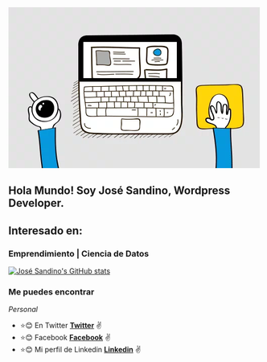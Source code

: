 
![](https://github.com/josesandino/josesandino/blob/master/webdevelopment.gif)

## Hola Mundo! Soy José Sandino, Wordpress Developer.
## Interesado en: 
### Emprendimiento | Ciencia de Datos

[![José Sandino's GitHub stats](https://github-readme-stats.vercel.app/api?username=josesandino)](https://github.com/josesandino/github-readme-stats)

### Me puedes encontrar
_Personal_ 
* :star::blush: En Twitter **[Twitter](https://twitter.com/joansamo01)** :v:
* :star::blush: Facebook **[Facebook](https://facebook.com/joansamo1)** :v:
* :star::blush: Mi perfil de Linkedin **[Linkedin](https://www.linkedin.com/in/josesandino/)** :v:





